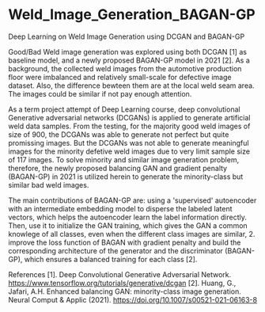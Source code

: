 # Weld_Image_Generation_BAGAN-GP
Deep Learning on Weld Image Generation using DCGAN and BAGAN-GP

Good/Bad Weld image generation was explored using both DCGAN [1] as baseline model, and a newly proposed BAGAN-GP model in 2021 [2]. As a background, the collected weld images from the automotive production floor were imbalanced and relatively small-scale for defective image dataset. Also, the difference bewteen them are at the local weld seam area. The images could be similar if not pay enough attention.

As a term project attempt of Deep Learning course, deep convolutional Generative adversarial networks (DCGANs) is applied to generate artificial weld data samples. From the testing, for the majority good weld images of size of 900, the DCGANs was able to generate not perfect but quite promissing images. But the DCGANs was not able to generate meaningful images for the minority defetive weld images due to very limit sample size of 117 images. To solve minority and similar image generation problem, therefore, the newly proposed balancing GAN and gradient penalty (BAGAN-GP) in 2021 is utilized herein to generate the minority-class but similar bad weld images.

The main contributions of BAGAN-GP are: using a 'supervised' autoencoder with an intermediate embedding model to disperse the labeled latent vectors, which helps the autoencoder learn the label information directly. Then, use it to initialize the GAN training, which gives the GAN a common knowlege of all classes, even when the different class images are similar, 2. improve the loss function of BAGAN with gradient penalty and build the corresponding architecture of the generator and the discriminator (BAGAN-GP), which ensures a balanced training for each class [2].

References
[1]. Deep Convolutional Generative Adversarial Network. https://www.tensorflow.org/tutorials/generative/dcgan
[2]. Huang, G., Jafari, A.H. Enhanced balancing GAN: minority-class image generation. Neural Comput & Applic (2021). https://doi.org/10.1007/s00521-021-06163-8
